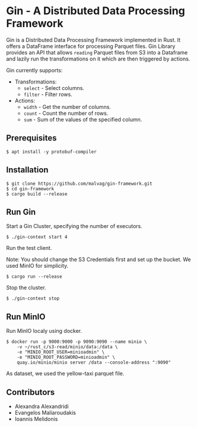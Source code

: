 #  Gin - A Distributed Data Processing Framework

Gin is a Distributed Data Processing Framework implemented in Rust. It offers a DataFrame interface for processing Parquet files. Gin Library provides an API that allows `reading` Parquet files from S3 into a Dataframe and lazily run the transformations on it which are then triggered by actions.

Gin currently supports:

* Transformations:
    * `select` - Select columns.
    * `filter` - Filter rows.
* Actions:
    * `width` - Get the number of columns.
    * `count` - Count the number of rows.
    * `sum` - Sum of the values of the specified column.

## Prerequisites

```
$ apt install -y protobuf-compiler
```

## Installation

```
$ git clone https://github.com/malvag/gin-framework.git
$ cd gin-framework
$ cargo build --release
```

## Run Gin

Start a Gin Cluster, specifying the number of executors.

```
$ ./gin-context start 4
```

Run the test client.

Note: You should change the S3 Credentials first and set up the bucket. We used MinIO for simplicity.

```
$ cargo run --release
```

Stop the cluster.

```
$ ./gin-context stop
```

## Run MinIO

Run MinIO localy using docker.

```
$ docker run -p 9000:9000 -p 9090:9090 --name minio \
    -v ~/rust_c/s3-read/minio/data:/data \
    -e "MINIO_ROOT_USER=minioadmin" \
    -e "MINIO_ROOT_PASSWORD=minioadmin" \
    quay.io/minio/minio server /data --console-address ":9090"
```

As dataset, we used the yellow-taxi parquet file.

## Contributors

* Alexandra Alexandridi
* Evangelos Maliaroudakis
* Ioannis Melidonis

